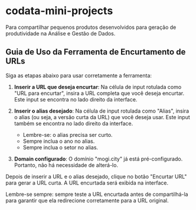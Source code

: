 # codata-mini-projects
Para compartilhar pequenos produtos desenvolvidos para geração de produtividade na Análise e Gestão de Dados.

## Guia de Uso da Ferramenta de Encurtamento de URLs

Siga as etapas abaixo para usar corretamente a ferramenta:

1. **Inserir a URL que deseja encurtar**: Na célula de input rotulada como "URL para encurtar", insira a URL completa que você deseja encurtar. Este input se encontra no lado direito da interface.

2. **Inserir o alias desejado**: Na célula de input rotulada como "Alias", insira o alias (ou seja, a versão curta da URL) que você deseja usar. Este input também se encontra no lado direito da interface.

   - Lembre-se: o alias precisa ser curto.
   - Sempre inclua o ano no alias.
   - Sempre inclua o setor no alias.

3. **Domain configurado**: O domínio "mogi.city" já está pré-configurado. Portanto, não há necessidade de alterá-lo.

Depois de inserir a URL e o alias desejado, clique no botão "Encurtar URL" para gerar a URL curta. A URL encurtada será exibida na interface.

Lembre-se sempre: sempre teste a URL encurtada antes de compartilhá-la para garantir que ela redirecione corretamente para a URL original.